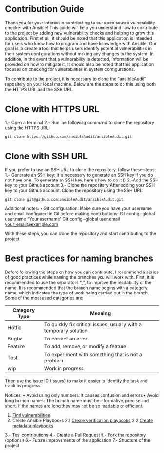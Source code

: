 # Contribution Guide
Thank you for your interest in contributing to our open source vulnerability checker with Ansible! This guide will help you understand how to contribute to the project by adding new vulnerability checks and helping to grow this application. First of all, it should be noted that this application is intended for users who know how to program and have knowledge with Ansible. Our goal is to create a tool that helps users identify potential vulnerabilities in their system configurations without making any changes to the system. In addition, in the event that a vulnerability is detected, information will be provided on how to mitigate it. It should also be noted that this application focuses on checking for vulnerabilities in system configurations.

To contribute to the project, it is necessary to clone the "ansibleAudit" repository on your local machine. Below are the steps to do this using both the HTTPS URL and the SSH URL.

# Clone with HTTPS URL
1.- Open a terminal
2.- Run the following command to clone the repository using the HTTPS URL:

	git clone https://github.com/ansibleAudit/ansibleAudit.git

# Clone with SSH URL
If you prefer to use an SSH URL to clone the repository, follow these steps:
1.- Generate an SSH key: It is necessary to generate an SSH key if you do not have one. To generate an SSH key, here's how to do it ()
2.-Add the SSH key to your Github account
3.- Clone the repository
After adding your SSH key to your Github account. Clone the repository using the SSH URL:

	git clone git@github.com:ansibleAudit/ansibleAudit.git


Additional notes:
• Git configuration: Make sure you have your username and email configured in Git before making contributions:
Git config –global user.name “Your username”
Git config –global user.email your_email@example.com

With these steps, you can clone the repository and start contributing to the project. 

# Best practices for naming branches
Before following the steps on how you can contribute, I recommend a series of good practices while naming the branches you will work with. First, it is recommended to use the separators “_”, to improve the readability of the name.
It is recommended that the branch name begins with a category name, which indicates the type of work being carried out in the branch. Some of the most used categories are:

| Category Type | Meaning                                                              |
|---------------|----------------------------------------------------------------------|
| Hotfix        | To quickly fix critical issues, usually with a temporary solution    |
| Bugfix        | To correct an error                                                  |
| Feature       | To add, remove, or modify a feature                                  |
| Test          | To experiment with something that is not a problem                   |
| wip           | Work in progress                                                     |


Then use the issue ID (Issues) to make it easier to identify the task and track its progress.

Notices:
• Avoid using only numbers: It causes confusion and errors
• Avoid long branch names: The branch name must be informative, precise and short. If the names are long they may not be so readable or efficient.

1. [Find vulnerabilities](find_vulnerabilities.md)
2. Create Ansible Playbooks
2.1 [Create verification playbooks](create_checking_playbooks.md)
2.2 [Create metadata playbooks](create_metadata_playbooks.md)
 
3.- [Test contributions](test_playbooks.md)
4.- Create a Pull Request
5.- Fork the repository (optional)
6.- Future improvements of the application
7.- Structure of the project


